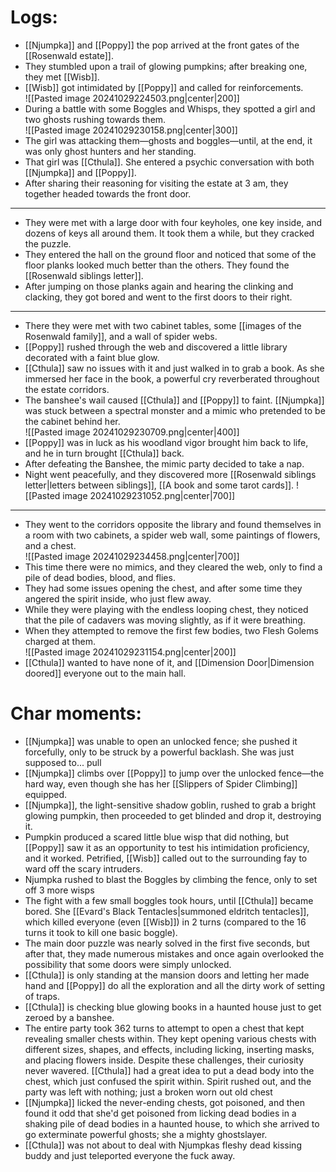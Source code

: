 # Logs:   

- [[Njumpka]] and [[Poppy]] the pop arrived at the front gates of the [[Rosenwald estate]].  
- They stumbled upon a trail of glowing pumpkins; after breaking one, they met [[Wisb]].  
- [[Wisb]] got intimidated by [[Poppy]] and called for reinforcements.  
![[Pasted image 20241029224503.png|center|200]]
- During a battle with some Boggles and Whisps, they spotted a girl and two ghosts rushing towards them.  
![[Pasted image 20241029230158.png|center|300]]
- The girl was attacking them—ghosts and boggles—until, at the end, it was only ghost hunters and her standing.  
- That girl was [[Cthula]]. She entered a psychic conversation with both [[Njumpka]] and [[Poppy]].  
- After sharing their reasoning for visiting the estate at 3 am, they together headed towards the front door.  
---
- They were met with a large door with four keyholes, one key inside, and dozens of keys all around them. It took them a while, but they cracked the puzzle.  
- They entered the hall on the ground floor and noticed that some of the floor planks looked much better than the others. They found the [[Rosenwald siblings letter]].  
- After jumping on those planks again and hearing the clinking and clacking, they got bored and went to the first doors to their right.  
---
- There they were met with two cabinet tables, some [[images of the Rosenwald family]], and a wall of spider webs.  
- [[Poppy]] rushed through the web and discovered a little library decorated with a faint blue glow.  
- [[Cthula]] saw no issues with it and just walked in to grab a book. As she immersed her face in the book, a powerful cry reverberated throughout the estate corridors.  
- The banshee's wail caused [[Cthula]] and [[Poppy]] to faint. [[Njumpka]] was stuck between a spectral monster and a mimic who pretended to be the cabinet behind her.  
![[Pasted image 20241029230709.png|center|400]]
- [[Poppy]] was in luck as his woodland vigor brought him back to life, and he in turn brought [[Cthula]] back.  
- After defeating the Banshee, the mimic party decided to take a nap.  
- Night went peacefully, and they discovered more [[Rosenwald siblings letter|letters between siblings]], [[A book and some tarot cards]]. 
![[Pasted image 20241029231052.png|center|700]]
---
- They went to the corridors opposite the library and found themselves in a room with two cabinets, a spider web wall, some paintings of flowers, and a chest.  
![[Pasted image 20241029234458.png|center|700]]
- This time there were no mimics, and they cleared the web, only to find a pile of dead bodies, blood, and flies.   
- They had some issues opening the chest, and after some time they angered the spirit inside, who just flew away.   
- While they were playing with the endless looping chest, they noticed that the pile of cadavers was moving slightly, as if it were breathing.  
- When they attempted to remove the first few bodies, two Flesh Golems charged at them.  
![[Pasted image 20241029231154.png|center|200]]
- [[Cthula]] wanted to have none of it, and [[Dimension Door|Dimension doored]] everyone out to the main hall.

# Char moments:

- [[Njumpka]] was unable to open an unlocked fence; she pushed it forcefully, only to be struck by a powerful backlash. She was just supposed to... pull  
- [[Njumpka]] climbs over [[Poppy]] to jump over the unlocked fence—the hard way, even though she has her [[Slippers of Spider Climbing]] equipped.  
- [[Njumpka]], the light-sensitive shadow goblin, rushed to grab a bright glowing pumpkin, then proceeded to get blinded and drop it, destroying it.  
- Pumpkin produced a scared little blue wisp that did nothing, but [[Poppy]] saw it as an opportunity to test his intimidation proficiency, and it worked. Petrified, [[Wisb]] called out to the surrounding fay to ward off the scary intruders.  
- Njumpka rushed to blast the Boggles by climbing the fence, only to set off 3 more wisps
- The fight with a few small boggles took hours, until [[Cthula]] became bored. She [[Evard's Black Tentacles|summoned eldritch tentacles]], which killed everyone (even [[Wisb]]) in 2 turns (compared to the 16 turns it took to kill one basic boggle).  
- The main door puzzle was nearly solved in the first five seconds, but after that, they made numerous mistakes and once again overlooked the possibility that some doors were simply unlocked.  
- [[Cthula]] is only standing at the mansion doors and letting her made hand and [[Poppy]] do all the exploration and all the dirty work of setting of traps.
- [[Cthula]] is checking blue glowing books in a haunted house just to get zeroed by a banshee. 
- The entire party took 362 turns to attempt to open a chest that kept revealing smaller chests within. They kept opening various chests with different sizes, shapes, and effects, including licking, inserting masks, and placing flowers inside. Despite these challenges, their curiosity never wavered. [[Cthula]] had a great idea to put a dead body into the chest, which just confused the spirit within. Spirit rushed out, and the party was left with nothing; just a broken worn out old chest
- [[Njumpka]] licked the never-ending chests, got poisoned, and then found it odd that she'd get poisoned from licking dead bodies in a shaking pile of dead bodies in a haunted house, to which she arrived to go exterminate powerful ghosts; she a mighty ghostslayer.  
- [[Cthula]] was not about to deal with Njumpkas fleshy dead kissing buddy and just teleported everyone the fuck away.
